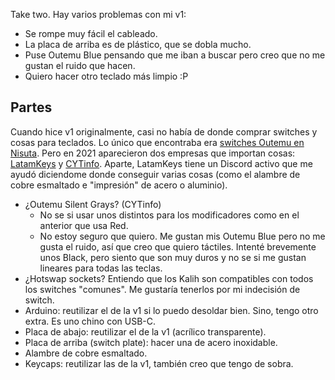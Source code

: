 Take two. Hay varios problemas con mi v1:

-   Se rompe muy fácil el cableado.
-   La placa de arriba es de plástico, que se dobla mucho.
-   Puse Outemu Blue pensando que me iban a buscar pero creo que no me gustan el ruido que hacen.
-   Quiero hacer otro teclado más limpio :P

## Partes

Cuando hice v1 originalmente, casi no había de donde comprar switches y cosas para teclados. Lo único que encontraba era [switches Outemu en Nisuta](https://wirepc.com/producto/NSSWO). Pero en 2021 aparecieron dos empresas que importan cosas: [LatamKeys](https://latamkeys.com/) y [CYTinfo](https://www.cytinfo.com.ar/). Aparte, LatamKeys tiene un Discord activo que me ayudó diciendome donde conseguir varias cosas (como el alambre de cobre esmaltado e "impresión" de acero o aluminio).

-   ¿Outemu Silent Grays? (CYTinfo)
    -   No se si usar unos distintos para los modificadores como en el anterior que usa Red.
    -   No estoy seguro que quiero. Me gustan mis Outemu Blue pero no me gusta el ruido, así que creo que quiero táctiles. Intenté brevemente unos Black, pero siento que son muy duros y no se si me gustan lineares para todas las teclas.
-   ¿Hotswap sockets? Entiendo que los Kalih son compatibles con todos los switches "comunes". Me gustaría tenerlos por mi indecisión de switch.
-   Arduino: reutilizar el de la v1 si lo puedo desoldar bien. Sino, tengo otro extra. Es uno chino con USB-C.
-   Placa de abajo: reutilizar el de la v1 (acrílico transparente).
-   Placa de arriba (switch plate): hacer una de acero inoxidable.
-   Alambre de cobre esmaltado.
-   Keycaps: reutilizar las de la v1, también creo que tengo de sobra.
